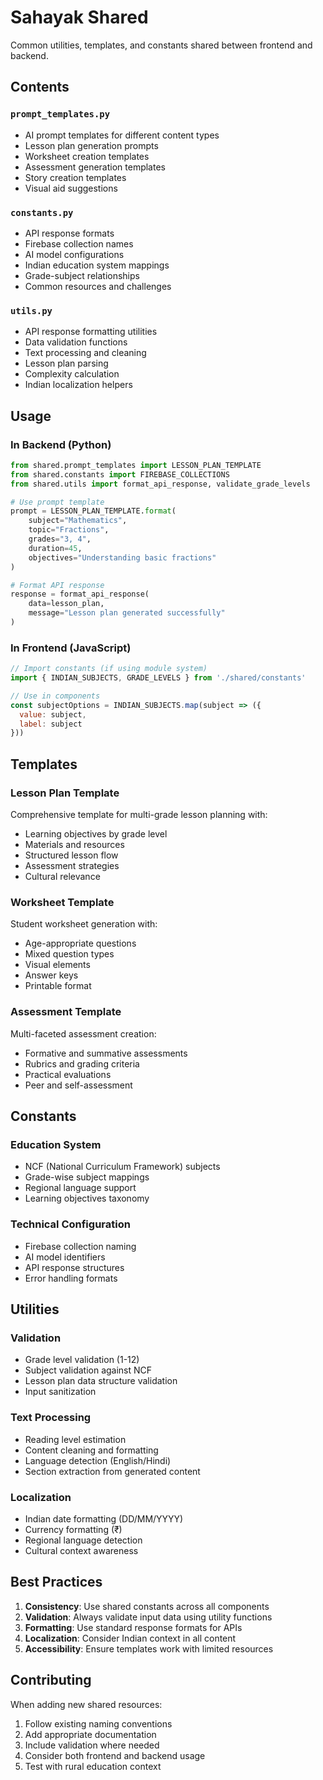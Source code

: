 # Sahayak Shared

Common utilities, templates, and constants shared between frontend and backend.

## Contents

### `prompt_templates.py`
- AI prompt templates for different content types
- Lesson plan generation prompts
- Worksheet creation templates
- Assessment generation templates
- Story creation templates
- Visual aid suggestions

### `constants.py`
- API response formats
- Firebase collection names
- AI model configurations
- Indian education system mappings
- Grade-subject relationships
- Common resources and challenges

### `utils.py`
- API response formatting utilities
- Data validation functions
- Text processing and cleaning
- Lesson plan parsing
- Complexity calculation
- Indian localization helpers

## Usage

### In Backend (Python)
```python
from shared.prompt_templates import LESSON_PLAN_TEMPLATE
from shared.constants import FIREBASE_COLLECTIONS
from shared.utils import format_api_response, validate_grade_levels

# Use prompt template
prompt = LESSON_PLAN_TEMPLATE.format(
    subject="Mathematics",
    topic="Fractions", 
    grades="3, 4",
    duration=45,
    objectives="Understanding basic fractions"
)

# Format API response
response = format_api_response(
    data=lesson_plan,
    message="Lesson plan generated successfully"
)
```

### In Frontend (JavaScript)
```javascript
// Import constants (if using module system)
import { INDIAN_SUBJECTS, GRADE_LEVELS } from './shared/constants'

// Use in components
const subjectOptions = INDIAN_SUBJECTS.map(subject => ({
  value: subject,
  label: subject
}))
```

## Templates

### Lesson Plan Template
Comprehensive template for multi-grade lesson planning with:
- Learning objectives by grade level
- Materials and resources
- Structured lesson flow
- Assessment strategies
- Cultural relevance

### Worksheet Template
Student worksheet generation with:
- Age-appropriate questions
- Mixed question types
- Visual elements
- Answer keys
- Printable format

### Assessment Template
Multi-faceted assessment creation:
- Formative and summative assessments
- Rubrics and grading criteria
- Practical evaluations
- Peer and self-assessment

## Constants

### Education System
- NCF (National Curriculum Framework) subjects
- Grade-wise subject mappings
- Regional language support
- Learning objectives taxonomy

### Technical Configuration
- Firebase collection naming
- AI model identifiers
- API response structures
- Error handling formats

## Utilities

### Validation
- Grade level validation (1-12)
- Subject validation against NCF
- Lesson plan data structure validation
- Input sanitization

### Text Processing
- Reading level estimation
- Content cleaning and formatting
- Language detection (English/Hindi)
- Section extraction from generated content

### Localization
- Indian date formatting (DD/MM/YYYY)
- Currency formatting (₹)
- Regional language detection
- Cultural context awareness

## Best Practices

1. **Consistency**: Use shared constants across all components
2. **Validation**: Always validate input data using utility functions
3. **Formatting**: Use standard response formats for APIs
4. **Localization**: Consider Indian context in all content
5. **Accessibility**: Ensure templates work with limited resources

## Contributing

When adding new shared resources:
1. Follow existing naming conventions
2. Add appropriate documentation
3. Include validation where needed
4. Consider both frontend and backend usage
5. Test with rural education context
